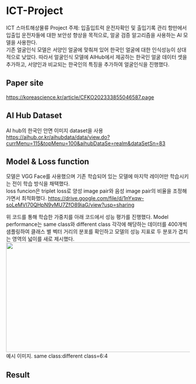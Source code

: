 # ICT-Project
ICT 스마트해상물류 Project 주제: 입출입트럭 운전자확인 및 출입기록 관리
항만에서 입출입 운전자들에 대한 보안성 향상을 목적으로, 얼굴 검증	알고리즘을 사용하는 AI 모델을 사용한다.  
기존 얼굴인식 모델은 서양인 얼굴에 맞춰져 있어 한국인 얼굴에 대한 인식성능이 상대적으로 낮았다. 따라서 얼굴인식 모델에 AIHub에서 제공하는 한국인 얼굴 데이터 셋을 추가하고, 서양인과 비교되는 한국인의 특징을 추가하여 얼굴인식을 진행했다.  

## Paper site
https://koreascience.kr/article/CFKO202333855046587.page  <VGG-Kface : An Optimization Study on Korean Face Recognition Using VGG-Face>

## AI Hub Dataset
AI hub의 한국인 안면 이미지 dataset을 사용  
https://aihub.or.kr/aihubdata/data/view.do?currMenu=115&topMenu=100&aihubDataSe=realm&dataSetSn=83

## Model & Loss function
모델은 VGG Face를 사용했으며 기존 학습되어 있는 모델에 마지막 레이어만 학습시키는 전이 학습 방식을 채택했다.  
loss funcion은 triplet loss로 양성 image pair와 음성 image pair의 비율을 조정해가면서 최적화했다.
https://drive.google.com/file/d/1nYxqw-soLeMVI70QHpN9vMU7ZfO89iaG/view?usp=sharing

위 코드를 통해 학습한 가중치를 아래 코드에서 성능 평가를 진행했다.
Model performance는 same class와 different class 각각에 해당하는 데이터를 400개씩 샘플링하여 클래스 별 벡터 거리의 분포를 확인하고 모델의 성능 지표로 두 분포가 겹치는 영역의 넓이를 새로 제시했다.  
<img src="https://github.com/seunghan11/ICT-Project/assets/88572826/2c6ffc77-a6e8-400d-b808-5956498a2e50" width="900" height="300">  
예시 이미지. same class:different class=6:4

## Result

